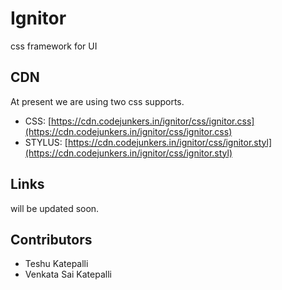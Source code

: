 # Ignitor
css framework for UI

## CDN
At present we are using two css supports.
- CSS: [https://cdn.codejunkers.in/ignitor/css/ignitor.css](https://cdn.codejunkers.in/ignitor/css/ignitor.css)
- STYLUS: [https://cdn.codejunkers.in/ignitor/css/ignitor.styl](https://cdn.codejunkers.in/ignitor/css/ignitor.styl)

## Links
will be updated soon.

## Contributors
- Teshu Katepalli
- Venkata Sai Katepalli

